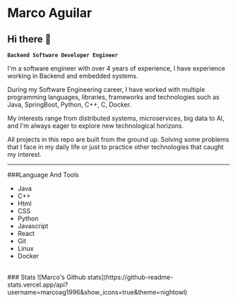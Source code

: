 # Marco Aguilar

## Hi there 👋

**`Backend Software Developer Engineer`**

I'm a software engineer with over 4 years of experience, I have experience working in Backend and embedded systems.

During my Software Engineering career, I have worked with multiple programming languages, libraries, frameworks and technologies such as Java, SpringBoot, Python, C++, C, Docker. 

My interests range from distributed systems, microservices, big data to AI, and I'm always eager to explore new technological horizons.

All projects in this repo are built from the ground up. Solving some problems that I face in my daily life or just to practice
other technologies that caught my interest.

---
###Language And Tools
- Java
- C++
- Html
- CSS
- Python
- Javascript
- React
- Git
- Linux
- Docker

<br/>
### Stats
![Marco's Github stats](https://github-readme-stats.vercel.app/api?username=marcoag1996&show_icons=true&theme=nightowl)


